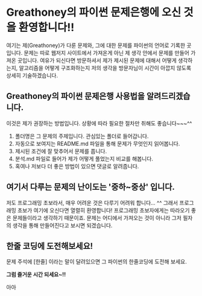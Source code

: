 # Greathoney의 파이썬 문제은행에 오신 것을 환영합니다!!

여기는 제(Greathoney)가 다룬 문제와, 그에 대한 문제를 파이썬의 언어로 기록한 곳입니다.
문제는 따로 웹저지 사이트에서 가져온게 아닌 제 생각 안에서 문제를 만들어 가져온 곳입니다.
여유가 되신다면 방문하셔서 제가 제시된 문제에 대해서 어떻게 생각하는지,
알고리즘을 어떻게 구조화하는지 저의 생각을 방문자님이 시간이 아깝지 않도록 상세히 기술하겠습니다.

## Greathoney의 파이썬 문제은행 사용법을 알려드리겠습니다.
이것은 제가 권장하는 방법입니다. 상황에 따라 필요한 절차만 취해도 좋습니다~~~^^
1. 폴더명은 그 문제의 주제입니다. 관심있는 폴더로 들어갑니다.
2. 자동으로 보여지는 README.md 파일을 통해 문제가 무엇인지 읽어봅니다.
3. 제시된 조건에 잘 맞추어서 문제를 풉니다.
4. 분석.md 파일로 들어가 제가 어떻게 풀었는지 비교를 해봅니다.
5. 혹여나 저보다 더 좋은 방법이 있으면 댓글로 알려줍니다.

## 여기서 다루는 문제의 난이도는 '중하~중상' 입니다.
저도 프로그래밍 초보라서, 매우 어려운 것은 다루기 어려워 합니다... ^^
그래서 프로그래밍 초보가 여기에 오신다면 열렬히 환영합니다!
프로그래밍 초보자에게는 따라오기 좋은 문제들이라고 생각하기 때문이죠.
문제는 어디에서 가져오는 것이 아니라 그저 필자의 생각을 통해 만들어진다고 보시면 되겠습니다.

## 한줄 코딩에 도전해보세요!
문제 주석에 [한줄] 이라는 말이 달려있으면 그  파이썬의 한줄코딩에 도전해 보세요.

**그럼 즐거운 시간 되세요~!!**

아아
